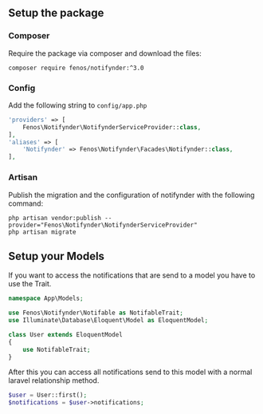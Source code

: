 ## Setup the package

### Composer

Require the package via composer and download the files: 

```
composer require fenos/notifynder:^3.0
```

### Config

Add the following string to `config/app.php`

```php
'providers' => [
    Fenos\Notifynder\NotifynderServiceProvider::class,
],
'aliases' => [
    'Notifynder' => Fenos\Notifynder\Facades\Notifynder::class,
],
```

### Artisan

Publish the migration and the configuration of notifynder with the following command:

```
php artisan vendor:publish --provider="Fenos\Notifynder\NotifynderServiceProvider"
php artisan migrate
```

## Setup your Models

If you want to access the notifications that are send to a model you have to use the Trait.

```php
namespace App\Models;

use Fenos\Notifynder\Notifable as NotifableTrait;
use Illuminate\Database\Eloquent\Model as EloquentModel;

class User extends EloquentModel
{
    use NotifableTrait;
}
```

After this you can access all notifications send to this model with a normal laravel relationship method.

```php
$user = User::first();
$notifications = $user->notifications;
```